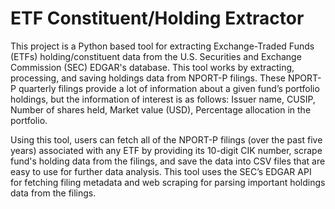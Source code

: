 # ETF Constituent/Holding Extractor
This project is a Python based tool for extracting Exchange-Traded Funds (ETFs) holding/constituent data from the U.S. Securities and Exchange Commission (SEC) EDGAR's database. This tool works by extracting, processing, and saving holdings data from NPORT-P filings. These NPORT-P quarterly filings provide a lot of information about a given fund’s portfolio holdings, but the information of interest is as follows: Issuer name, CUSIP, Number of shares held, Market value (USD), Percentage allocation in the portfolio.

Using this tool, users can fetch all of the NPORT-P filings (over the past five years) associated with any ETF by providing its 10-digit CIK number, scrape fund's holding data from the filings, and save the data into CSV files that are easy to use for further data analysis. This tool uses the SEC’s EDGAR API for fetching filing metadata and web scraping for parsing important holdings data from the filings.
